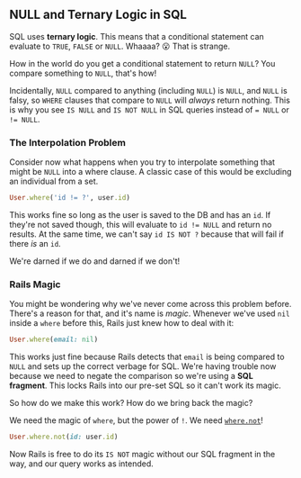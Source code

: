 ## NULL and Ternary Logic in SQL

SQL uses **ternary logic**. This means that a conditional statement can
evaluate to `TRUE`, `FALSE` or `NULL`. Whaaaa? :open_mouth: That is
strange.

How in the world do you get a conditional statement to return `NULL`?
You compare something to `NULL`, that's how!

Incidentally, `NULL` compared to anything (including `NULL`) is `NULL`,
and `NULL` is falsy, so `WHERE` clauses that compare to `NULL` will
_always_ return nothing. This is why you see `IS NULL` and `IS NOT NULL`
in SQL queries instead of `= NULL` or `!= NULL`.

### The Interpolation Problem

Consider now what happens when you try to interpolate something that
might be `NULL` into a where clause. A classic case of this would be excluding an individual from a set.

```ruby
User.where('id != ?', user.id)
```

This works fine so long as the user is saved to the DB and has an `id`.
If they're not saved though, this will evaluate to `id != NULL` and
return no results. At the same time, we can't say `id IS NOT ?` because
that will fail if there _is_ an `id`.

We're darned if we do and darned if we don't!

### Rails Magic

You might be wondering why we've never come across this problem before.
There's a reason for that, and it's name is _magic_. Whenever we've used
`nil` inside a `where` before this, Rails just knew how to deal with it:

```ruby
User.where(email: nil)
```

This works just fine because Rails detects that `email` is being
compared to `NULL` and sets up the correct verbage for SQL. We're having
trouble now because we need to negate the comparison so we're using a
**SQL fragment**. This locks Rails into our pre-set SQL so it can't work
its magic.

So how do we make this work? How do we bring back the magic?

We need the magic of `where`, but the power of `!`. We need
[`where.not`][where-not]!

```ruby
User.where.not(id: user.id)
```

Now Rails is free to do its `IS NOT` magic without our SQL fragment in
the way, and our query works as intended.

[where-not]: https://robots.thoughtbot.com/activerecords-wherenot
